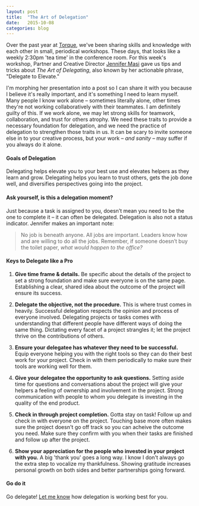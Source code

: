 ```yaml
---
layout: post
title:  "The Art of Delegation"
date:   2015-10-08
categories: blog
---
```


Over the past year at [Torque](http://torque.digital), we've been sharing skills and knowledge with each other in small, periodical workshops. These days, that looks like a weekly 2:30pm 'tea time' in the conference room. For this week's workshop, Partner and Creative Director [Jennifer Masi](http://torque.digital/team/jennifer-masi) gave us tips and tricks about *The Art of Delegating*, also known by her actionable phrase, "Delegate to Elevate." 

I'm morphing her presentation into a post so I can share it with you because I believe it's really important, and it's something I need to learn myself. Many people I know work alone – sometimes literally alone, other times they're not working collaboratively with their teammates. I am definitely guilty of this. If we work alone, we may let strong skills for teamwork, collaboration, and trust for others atrophy. We need these traits to provide a necessary foundation for delegation, and we need the practice of delegation to strengthen those traits in us. It can be scary to invite someone else in to your creative process, but your work – *and sanity* – may suffer if you always do it alone. 



#### Goals of Delegation
Delegating helps elevate you to your best use and elevates helpers as they learn and grow. Delegating helps you learn to trust others, gets the job done well, and diversifies perspectives going into the project.



#### Ask yourself, is this a delegation moment?
Just because a task is assigned to you, doesn’t mean you need to be the one to complete it – it can often be delegated. Delegation is also not a status indicator. Jennifer makes an important note:

> No job is beneath anyone. All jobs are important. Leaders know how and are willing to do all the jobs. Remember, if someone doesn’t buy the toilet paper, *what would happen to the office?*



#### Keys to Delegate like a Pro 
1. **Give time frame & details.** Be specific about the details of the project to set a strong foundation and make sure everyone is on the same page. Establishing a clear, shared idea about the outcome of the project will ensure its success.

2. **Delegate the objective, not the procedure.** This is where trust comes in heavily. Successful delegation respects the opinion and process of everyone involved. Delegating projects or tasks comes with understanding that different people have different ways of doing the same thing. Dictating every facet of a project strangles it; let the project thrive on the contributions of others.

3. **Ensure your delegatee has whatever they need to be successful.** Equip everyone helping you with the right tools so they can do their best work for your project. Check in with them periodically to make sure their tools are working well for them.

4. **Give your delegatee the opportunity to ask questions.** Setting aside time for questions and conversations about the project will give your helpers a feeling of ownership and involvement in the project. Strong communication with people to whom you delegate is investing in the quality of the end product.

5. **Check in through project completion.** Gotta stay on task! Follow up and check in with everyone on the project. Touching base more often makes sure the project doesn't go off track so you can acheive the outcome you need. Make sure they confirm with you when their tasks are finished and follow up after the project.

6. **Show your appreciation for the people who invested in your project with you.** A big 'thank you' goes a long way. I know I don't always go the extra step to vocalize my thankfulness. Showing gratitude increases personal growth on both sides and better partnerships going forward.


#### Go do it
Go delegate! [Let me know](http://twitter.com/lenamasek) how delegation is working best for you.